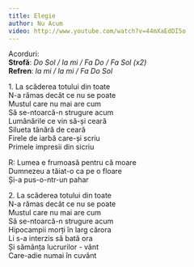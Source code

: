 ```yaml
---
title: Elegie
author: Nu Acum
video: http://www.youtube.com/watch?v=44mXaEdDI5o
---
```


Acorduri:  
**Strofă**: *Do Sol / la mi / Fa Do / Fa Sol (x2)*  
**Refren**: *la mi / la mi / Fa Do Sol*  

1\. La scăderea totului din toate  
N-a rămas decât ce nu se poate  
Mustul care nu mai are cum  
Să se-ntoarcă-n strugure acum  
Lumânările ce vin să-și ceară  
Silueta tânără de ceară  
Firele de iarbă care-și scriu  
Primele impresii din sicriu  

R: Lumea e frumoasă pentru că moare  
Dumnezeu a tăiat-o ca pe o floare  
Și-a pus-o-ntr-un pahar  

2\. La scăderea totului din toate  
N-a rămas decât ce nu se poate  
Mustul care nu mai are cum  
Să se-ntoarcă-n strugure acum  
Hipocampii morți în larg cărora  
Li s-a interzis să bată ora  
Și sămânța lucrurilor - vânt  
Care-adie numai în cuvânt  
